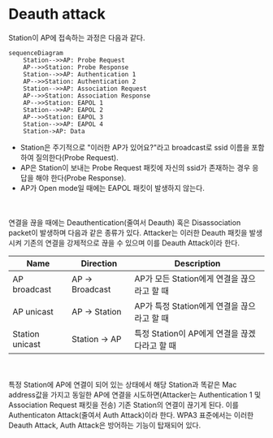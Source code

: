 Deauth attack
===

Station이 AP에 접속하는 과정은 다음과 같다.

```mermaid
sequenceDiagram
    Station-->>AP: Probe Request
    AP-->>Station: Probe Response
    Station-->>AP: Authentication 1
    AP-->>Station: Authentication 2
    Station-->>AP: Association Request
    AP-->>Station: Association Response
    AP-->>Station: EAPOL 1
    Station-->>AP: EAPOL 2
    AP-->>Station: EAPOL 3
    Station-->>AP: EAPOL 4
    Station->AP: Data
```
* Station은 주기적으로 "이러한 AP가 있어요?"라고 broadcast로 ssid 이름을 포함하여 질의한다(Probe Request).
* AP은 Station이 보내는 Probe Request 패킷에 자신의 ssid가 존재하는 경우 응답을 해야 한다(Probe Response).
* AP가 Open mode일 때에는 EAPOL 패킷이 발생하지 않는다.

<br><br>
연결을 끊을 때에는 Deauthentication(줄여서 Deauth) 혹은 Disassociation packet이 발생하며 다음과 같은 종류가 있다. Attacker는 이러한 Deauth 패킷을 발생시켜 기존의 연결을 강제적으로 끊을 수 있으며 이를 Deauth Attack이라 한다.

|Name|Direction|Description|
|-|-|-|
|AP broadcast|AP -> Broadcast|AP가 모든 Station에게 연결을 끊으라고 할 때|
|AP unicast|AP -> Station|AP가 특정 Station에게 연결을 끊으라고 할 때|
|Station unicast|Station -> AP|특정 Station이 AP에게 연결을 끊겠다라고 할 때|

<br><br>
특정 Station에 AP에 연결이 되어 있는 상태에서 해당 Station과 똑같은 Mac address값을 가지고 동일한 AP에 연결을 시도하면(Attacker는 Authentication 1 및 Association Request 패킷을 전송) 기존 Station의 연결이 끊기게 된다. 이를 Authenticaton Attack(줄여서 Auth Attack)이라 한다. WPA3 표준에서는 이러한 Deauth Attack, Auth Attack은 방어하는 기능이 탑재되어 있다.